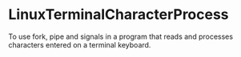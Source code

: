 # LinuxTerminalCharacterProcess
To use fork, pipe and signals in a program that reads and processes characters  entered on a terminal keyboard.
